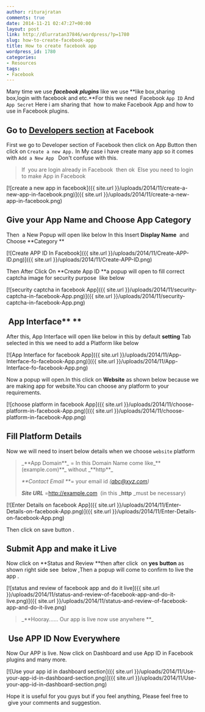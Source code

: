 ```yaml
---
author: riturajratan
comments: true
date: 2014-11-21 02:47:27+00:00
layout: post
link: http://dlurratan37846/wordpress/?p=1780
slug: how-to-create-facebook-app
title: How to create facebook app
wordpress_id: 1780
categories:
- Resources
tags:
- Facebook
---
```


Many time we use _**facebook plugins**_ like we use **like box,sharing box,login with facebook and etc.**For this we need  Facebook `App ID` And `App Secret` Here i am sharing that  how to make Facebook App and how to use in Facebook plugins.


## Go to [Developers section](https://developers.facebook.com/) at Facebook


First we go to Developer section of Facebook then click on App Button then click on `Create a new App.` In My case i have create many app so it comes with `Add a New App ` Don't confuse with this.


<blockquote>If  you are login already in Facebook  then ok  Else you need to login to make App in Facebook</blockquote>




[![create a new app in facebook]({{ site.url }}/uploads/2014/11/create-a-new-app-in-facebook.png)]({{ site.url }}/uploads/2014/11/create-a-new-app-in-facebook.png)




## Give your App Name and Choose App Category


Then  a New Popup will open like below In this Insert **Display Name**  and Choose **Category **

[![Create APP ID In Facebook]({{ site.url }}/uploads/2014/11/Create-APP-ID.png)]({{ site.url }}/uploads/2014/11/Create-APP-ID.png)

Then After Click On **Create App ID **a popup will open to fill correct captcha image for security purpose  like below

[![security captcha in facebook App]({{ site.url }}/uploads/2014/11/security-captcha-in-facebook-App.png)]({{ site.url }}/uploads/2014/11/security-captcha-in-facebook-App.png)


##  App Interface** **


After this, App Interface will open like below in this by default **setting** Tab selected in this we need to add a Platform like below

[![App Interface for facebook App]({{ site.url }}/uploads/2014/11/App-Interface-fo-facebook-App.png)]({{ site.url }}/uploads/2014/11/App-Interface-fo-facebook-App.png)



Now a popup will open.In this click on **Website** as shown below because we are making app for website.You can choose any platform to your requirements.

[![choose platform in facebook App]({{ site.url }}/uploads/2014/11/choose-platform-in-facebook-App.png)]({{ site.url }}/uploads/2014/11/choose-platform-in-facebook-App.png)


## Fill Platform Details


Now we will need to insert below details when we choose `website` platform


<blockquote>_**App Domain**_ = In this Domain Name come like_** (example.com)**_ without _**http**_

_**Contact Email **_= your email id _(abc@xyz.com)_

_**Site URL**_ =http://example.com  (in this _**http** _must be necessary)</blockquote>


[![Enter Details on facebook App]({{ site.url }}/uploads/2014/11/Enter-Details-on-facebook-App.png)]({{ site.url }}/uploads/2014/11/Enter-Details-on-facebook-App.png)



Then click on save button .


## Submit App and make it Live


Now click on **Status and Review **then after click  on **yes** **button** as shown right side see  below ,Then a popup will come to confirm to live the app .

[![status and review of facebook app and do it live]({{ site.url }}/uploads/2014/11/status-and-review-of-facebook-app-and-do-it-live.png)]({{ site.url }}/uploads/2014/11/status-and-review-of-facebook-app-and-do-it-live.png)


<blockquote>_**Hooray...... Our app is live now use anywhere **_</blockquote>





##  Use APP ID Now Everywhere


Now Our APP is live. Now click on Dashboard and use App ID in Facebook plugins and many more.

[![Use your app id in dashboard section]({{ site.url }}/uploads/2014/11/Use-your-app-id-in-dashboard-section.png)]({{ site.url }}/uploads/2014/11/Use-your-app-id-in-dashboard-section.png)

Hope it is useful for you guys but if you feel anything, Please feel free to  give your comments and suggestion.


